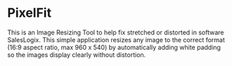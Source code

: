 # PixelFit
This is an Image Resizing Tool to help fix stretched or distorted in software SalesLogix. This simple application resizes any image to the correct format (16:9 aspect ratio, max 960 x 540) by automatically adding white padding so the images display clearly without distortion.
